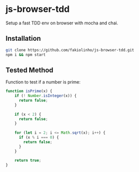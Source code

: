 # js-browser-tdd

Setup a fast TDD env on browser with mocha and chai.

## Installation

```bash
git clone https://github.com/fakiolinho/js-browser-tdd.git
npm i && npm start
```

## Tested Method

Function to test if a number is prime:

```javascript
function isPrime(x) {
	if (! Number.isInteger(x)) {
	  return false;
	}
	    
	if (x < 2) {
	  return false;
	}
	    
	for (let i = 2; i <= Math.sqrt(x); i++) {
	  if (x % i === 0) {
	    return false;
	  }
	}
	    
	return true;
}
```